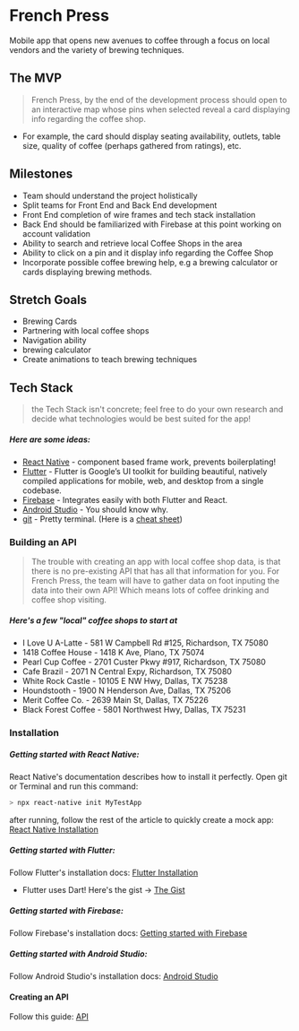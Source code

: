 # French Press
Mobile app that opens new avenues to coffee through a focus on local vendors and the variety of brewing techniques. 

## The MVP
> French Press, by the end of the development process should open to an interactive map whose pins when selected reveal a card displaying info regarding the coffee shop. 
  - For example, the card should display seating availability, outlets, table size, quality of coffee (perhaps gathered from ratings), etc.

## Milestones
- Team should understand the project holistically
- Split teams for Front End and Back End development
- Front End completion of wire frames and tech stack installation
- Back End should be familiarized with Firebase at this point working on account validation
- Ability to search and retrieve local Coffee Shops in the area
- Ability to click on a pin and it display info regarding the Coffee Shop
- Incorporate possible coffee brewing help, e.g a brewing calculator or cards displaying brewing methods.

## Stretch Goals
- Brewing Cards
- Partnering with local coffee shops
- Navigation ability
- brewing calculator
- Create animations to teach brewing techniques

## Tech Stack
> the Tech Stack isn't concrete; feel free to do your own research and decide what technologies would be best suited for the app!
>
##### Here are some ideas:
* [React Native] - component based frame work, prevents boilerplating!
* [Flutter] - Flutter is Google’s UI toolkit for building beautiful, natively compiled applications for mobile, web, and desktop from a single codebase.
* [Firebase] - Integrates easily with both Flutter and React.
* [Android Studio] - You should know why.
* [git] - Pretty terminal. (Here is a [cheat sheet])

### Building an API
> The trouble with creating an app with local coffee shop data, is that there is no pre-existing API that has all that information for you. For French Press, the team will have to gather data on foot inputing the data into their own API! Which means lots of coffee drinking and coffee shop visiting.

##### Here's a few "local" coffee shops to start at 
- I Love U A-Latte - 581 W Campbell Rd #125, Richardson, TX 75080
- 1418 Coffee House - 1418 K Ave, Plano, TX 75074
- Pearl Cup Coffee - 2701 Custer Pkwy #917, Richardson, TX 75080
- Cafe Brazil - 2071 N Central Expy, Richardson, TX 75080
- White Rock Castle - 10105 E NW Hwy, Dallas, TX 75238
- Houndstooth - 1900 N Henderson Ave, Dallas, TX 75206
- Merit Coffee Co. - 2639 Main St, Dallas, TX 75226
- Black Forest Coffee - 5801 Northwest Hwy, Dallas, TX 75231

### Installation

##### Getting started with React Native:
React Native's documentation describes how to install it perfectly.
Open git or Terminal and run this command:
```sh
> npx react-native init MyTestApp
```
after running, follow the rest of the article to quickly create a mock app: [React Native Installation]

##### Getting started with Flutter:
Follow Flutter's installation docs: [Flutter Installation]
- Flutter uses Dart! Here's the gist -> [The Gist]

##### Getting started with Firebase:
Follow Firebase's installation docs: [Getting started with Firebase]

##### Getting started with Android Studio:
Follow Android Studio's installation docs: [Android Studio]

#### Creating an API
Follow this guide: [API]

   [API]: <https://dev.to/steelwolf180/building-restful-api-with-flask-postman--pytest---part-2-read-time-10-mins-1d6d>
   [Firebase]: <https://firebase.google.com/>
   [Flutter]: <https://flutter.dev/>
   [React Native]: <https://facebook.github.io/react-native/>
   [Android Studio]: <https://developer.android.com/studio>
   [React Native Installation]: <https://facebook.github.io/react-native/docs/getting-started>
   [Flutter Installation]: <https://flutter.dev/docs/get-started/install>
   [Getting started with Firebase]: <https://firebase.google.com/docs/android/setup?authuser=0>
   [The Gist]: <https://dart.dev/guides/language/language-tour>
   [git]: <https://gitforwindows.org/>
   [cheat sheet]: <https://education.github.com/git-cheat-sheet-education.pdf>

